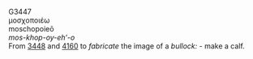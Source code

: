 G3447  
μοσχοποιέω  
moschopoieō  
*mos-khop-oy-eh‘-o*  
From [3448](g3448) and [4160](g4160) to *fabricate* the image of a
*bullock:* - make a calf.  
